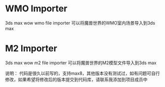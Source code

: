 # WMO Importer #
3ds max wow wmo file importer
可以将魔兽世界的WMO室内场景导入到3ds max

# M2 Importer #
3ds max wow m2 file importer
可以将魔兽世界的M2模型文件导入到3ds max

说明：
代码是很久以前写的，支持max8，其他版本没有测试过，如有问题可自行修改，如果希望将修改后的版本提交到代码库，请联系我添加到项目成员中
